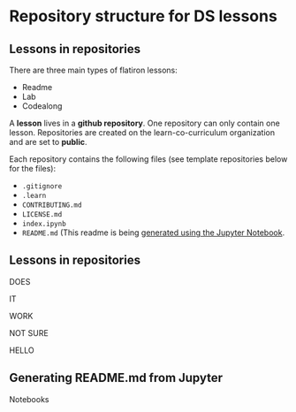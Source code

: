 # Repository structure for DS lessons

## Lessons in repositories
There are three main types of flatiron lessons:

- Readme
- Lab
- Codealong

A **lesson** lives in a **github repository**. One repository can only contain one lesson. Repositories are created on the learn-co-curriculum organization and are set to **public**.

Each repository contains the following files (see template repositories below for the files):

- `.gitignore` 
- `.learn` 
- `CONTRIBUTING.md`
- `LICENSE.md`
- `index.ipynb`
- `README.md` (This readme is being [generated using the Jupyter Notebook](#generating-readmemd-from-jupyter-notebooks).

## Lessons in repositories

DOES


IT 


WORK


NOT
SURE


HELLO

## Generating README.md from Jupyter 
Notebooks


